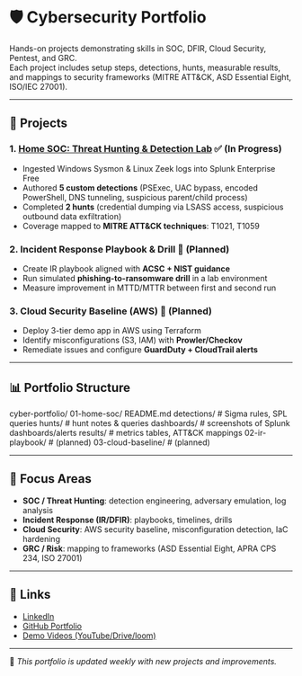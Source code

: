 # 🛡️ Cybersecurity Portfolio

Hands-on projects demonstrating skills in SOC, DFIR, Cloud Security, Pentest, and GRC.  
Each project includes setup steps, detections, hunts, measurable results, and mappings to security frameworks (MITRE ATT&CK, ASD Essential Eight, ISO/IEC 27001).

---

## 📂 Projects

### 1. [Home SOC: Threat Hunting & Detection Lab](01-home-soc/README.md) ✅ (In Progress)
- Ingested Windows Sysmon & Linux Zeek logs into Splunk Enterprise Free  
- Authored **5 custom detections** (PSExec, UAC bypass, encoded PowerShell, DNS tunneling, suspicious parent/child process)  
- Completed **2 hunts** (credential dumping via LSASS access, suspicious outbound data exfiltration)  
- Coverage mapped to **MITRE ATT&CK techniques**: T1021, T1059  

### 2. Incident Response Playbook & Drill 🚧 (Planned)
- Create IR playbook aligned with **ACSC + NIST guidance**  
- Run simulated **phishing-to-ransomware drill** in a lab environment  
- Measure improvement in MTTD/MTTR between first and second run  

### 3. Cloud Security Baseline (AWS) 🚧 (Planned)
- Deploy 3-tier demo app in AWS using Terraform  
- Identify misconfigurations (S3, IAM) with **Prowler/Checkov**  
- Remediate issues and configure **GuardDuty + CloudTrail alerts**  

---

## 📊 Portfolio Structure

cyber-portfolio/
01-home-soc/
README.md
detections/ # Sigma rules, SPL queries
hunts/ # hunt notes & queries
dashboards/ # screenshots of Splunk dashboards/alerts
results/ # metrics tables, ATT&CK mappings
02-ir-playbook/ # (planned)
03-cloud-baseline/ # (planned)


---

## 🎯 Focus Areas
- **SOC / Threat Hunting**: detection engineering, adversary emulation, log analysis  
- **Incident Response (IR/DFIR)**: playbooks, timelines, drills  
- **Cloud Security**: AWS security baseline, misconfiguration detection, IaC hardening  
- **GRC / Risk**: mapping to frameworks (ASD Essential Eight, APRA CPS 234, ISO 27001)  

---

## 🔗 Links
- [LinkedIn](https://www.linkedin.com/)  
- [GitHub Portfolio](https://github.com/your-username/cyber-portfolio)  
- [Demo Videos (YouTube/Drive/loom)](#)  

---

📌 *This portfolio is updated weekly with new projects and improvements.*
